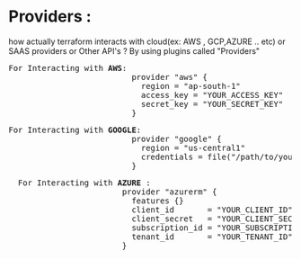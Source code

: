 
<h1> Providers : </h1>
<p> how actually terraform interacts with cloud(ex: AWS , GCP,AZURE .. etc) or SAAS providers or Other API's ? By using plugins called "Providers" </p>
<pre>
For Interacting with <b>AWS</b>:
                          provider "aws" {
                            region = "ap-south-1"
                            access_key = "YOUR_ACCESS_KEY"
                            secret_key = "YOUR_SECRET_KEY"
                          }
</pre>
<pre>
For Interacting with <b>GOOGLE</b>:
                          provider "google" {
                            region = "us-central1"
                            credentials = file("/path/to/your/credentials.json")
                          }
</pre>
<pre>
  For Interacting with <b>AZURE</b> :
                        provider "azurerm" {
                          features {}
                          client_id       = "YOUR_CLIENT_ID"
                          client_secret   = "YOUR_CLIENT_SECRET"
                          subscription_id = "YOUR_SUBSCRIPTION_ID"
                          tenant_id       = "YOUR_TENANT_ID"
                        }
</pre>
